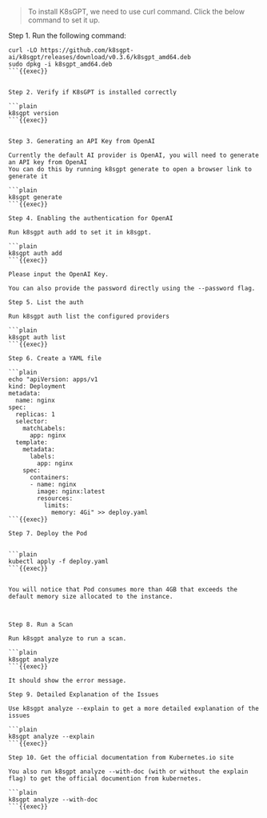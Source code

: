 > To install K8sGPT, we need to use curl command.
> Click the below command to set it up.
> 

Step 1. Run the following command:

```plain
curl -LO https://github.com/k8sgpt-ai/k8sgpt/releases/download/v0.3.6/k8sgpt_amd64.deb
sudo dpkg -i k8sgpt_amd64.deb
```{{exec}}


Step 2. Verify if K8sGPT is installed correctly

```plain
k8sgpt version
```{{exec}}


Step 3. Generating an API Key from OpenAI

Currently the default AI provider is OpenAI, you will need to generate an API key from OpenAI
You can do this by running k8sgpt generate to open a browser link to generate it

```plain
k8sgpt generate
```{{exec}}

Step 4. Enabling the authentication for OpenAI

Run k8sgpt auth add to set it in k8sgpt.

```plain
k8sgpt auth add
```{{exec}}

Please input the OpenAI Key.

You can also provide the password directly using the --password flag.

Step 5. List the auth

Run k8sgpt auth list the configured providers

```plain
k8sgpt auth list
```{{exec}}

Step 6. Create a YAML file

```plain
echo "apiVersion: apps/v1
kind: Deployment
metadata:
  name: nginx
spec:
  replicas: 1
  selector:
    matchLabels:
      app: nginx
  template:
    metadata:
      labels:
        app: nginx
    spec:
      containers:
      - name: nginx
        image: nginx:latest
        resources:
          limits:
            memory: 4Gi" >> deploy.yaml
```{{exec}}

Step 7. Deploy the Pod


```plain
kubectl apply -f deploy.yaml
```{{exec}}


You will notice that Pod consumes more than 4GB that exceeds the default memory size allocated to the instance.



Step 8. Run a Scan

Run k8sgpt analyze to run a scan.

```plain
k8sgpt analyze
```{{exec}}

It should show the error message.

Step 9. Detailed Explanation of the Issues

Use k8sgpt analyze --explain to get a more detailed explanation of the issues

```plain
k8sgpt analyze --explain
```{{exec}}

Step 10. Get the official documentation from Kubernetes.io site

You also run k8sgpt analyze --with-doc (with or without the explain flag) to get the official documention from kubernetes.

```plain
k8sgpt analyze --with-doc
```{{exec}}

